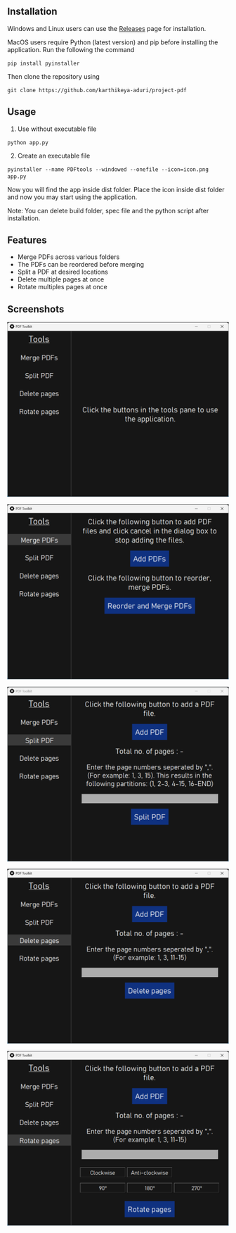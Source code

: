 ## Installation
Windows and Linux users can use the [Releases](https://github.com/karthikeya-aduri/project-pdf/releases/) page for installation.

MacOS users require Python (latest version) and pip before installing the application. Run the following the command
```python3
pip install pyinstaller
```
Then clone the repository using
```git
git clone https://github.com/karthikeya-aduri/project-pdf
```

## Usage
1. Use without executable file
```python3
python app.py
```

2. Create an executable file
```python3
pyinstaller --name PDFtools --windowed --onefile --icon=icon.png app.py
```
Now you will find the app inside dist folder. Place the icon inside dist folder and now you may start using the application.

Note: You can delete build folder, spec file and the python script after installation.

## Features
- Merge PDFs across various folders
- The PDFs can be reordered before merging
- Split a PDF at desired locations
- Delete multiple pages at once
- Rotate multiples pages at once

## Screenshots
![image](./screenshots/Screenshot-1.png)

![image](./screenshots/Screenshot-2.png)

![image](./screenshots/Screenshot-3.png)

![image](./screenshots/Screenshot-4.png)

![image](./screenshots/Screenshot-5.png)
